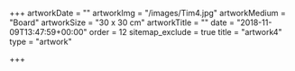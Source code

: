 +++
artworkDate = ""
artworkImg = "/images/Tim4.jpg"
artworkMedium = "Board"
artworkSize = "30 x 30 cm"
artworkTitle = ""
date = "2018-11-09T13:47:59+00:00"
order = 12
sitemap_exclude = true
title = "artwork4"
type = "artwork"

+++
